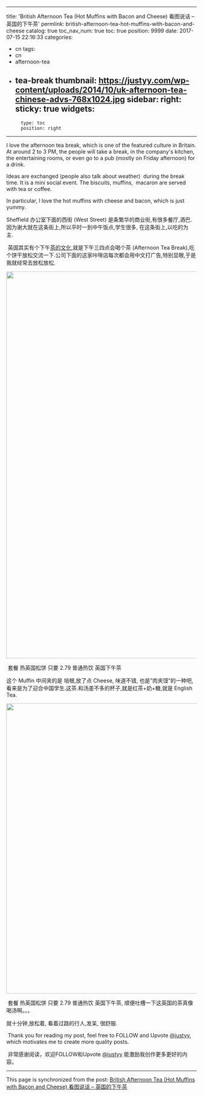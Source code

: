 
---
title: 'British Afternoon Tea (Hot Muffins with Bacon and Cheese) 看图说话 – 英国的下午茶'
permlink: british-afternoon-tea-hot-muffins-with-bacon-and-cheese
catalog: true
toc_nav_num: true
toc: true
position: 9999
date: 2017-07-15 22:16:33
categories:
- cn
tags:
- cn
- afternoon-tea
- tea-break
thumbnail: https://justyy.com/wp-content/uploads/2014/10/uk-afternoon-tea-chinese-advs-768x1024.jpg
sidebar:
    right:
        sticky: true
widgets:
    -
        type: toc
        position: right
---


<html>
<p>I love the afternoon tea break, which is one of the featured culture in Britain. At around 2 to 3 PM, the people will take a break, in the company's kitchen, the entertaining rooms, or even go to a pub (mostly on Friday afternoon) for a drink.</p>
<p>Ideas are exchanged (people also talk about weather) &nbsp;during the break time. It is a mini social event. The biscuits, muffins, &nbsp;macaron are served with tea or coffee.&nbsp;</p>
<p>In particular, I love the hot muffins with cheese and bacon, which is just yummy.&nbsp;</p>
<p>Sheffield 办公室下面的西街 (West Street) 是条繁华的商业街,有很多餐厅,酒巴.因为谢大就在这条街上,所以平时一到中午饭点,学生很多, 在这条街上,以吃的为主.&nbsp;</p>
<p>&nbsp;英国其实有个下午<a href="https://justyy.com/archives/412">茶的文化</a>,就是下午三四点会喝个茶 (Afternoon Tea Break),吃个饼干放松交流一下.公司下面的这家咔啡店每次都会用中文打广告,特别显眼,于是我就经常去放松放松.&nbsp;</p>
<p><img src="https://justyy.com/wp-content/uploads/2014/10/uk-afternoon-tea-chinese-advs-768x1024.jpg" width="768" height="1024"/></p>
<p>&nbsp;套餐 热英国松饼 只要 2.79 普通热饮 英国下午茶</p>
<p>这个 Muffin 中间夹的是 培根,放了点 Cheese, 味道不错, 也是”肉夹馍”的一种吧,看来是为了迎合中国学生.这茶.和汤差不多的杯子,就是红茶+奶+糖,就是 English Tea.&nbsp;</p>
<p><img src="https://justyy.com/wp-content/uploads/2014/10/uk-afternoon-tea-sheffield-muffin-1024x768.jpg" width="1024" height="768"/></p>
<p>&nbsp;套餐 热英国松饼 只要 2.79 普通热饮 英国下午茶, 顺便吐槽一下这英国的茶真像喝汤啊。。。</p>
<p>就十分钟,放松着, 看着过路的行人,发呆, 很舒服.</p>
<p>&nbsp;Thank you for reading my post, feel free to FOLLOW and Upvote <a href="https://steemit.com/@justyy">@justyy</a>, which motivates me to create more quality posts.&nbsp;</p>
<p>&nbsp;非常感谢阅读，欢迎FOLLOW和Upvote <a href="https://steemit.com/@justyy">@justyy</a> 能激励我创作更多更好的内容。&nbsp;</p>
</html>

- - -

This page is synchronized from the post: [British Afternoon Tea (Hot Muffins with Bacon and Cheese) 看图说话 – 英国的下午茶](https://steemit.com/@justyy/british-afternoon-tea-hot-muffins-with-bacon-and-cheese)
